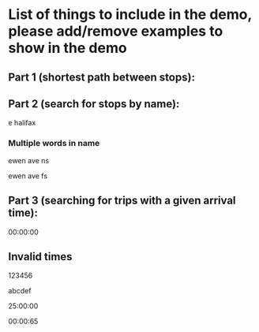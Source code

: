 # List of things to include in the demo, please add/remove examples to show in the demo

## Part 1 (shortest path between stops):


## Part 2 (search for stops by name):
e
halifax
### Multiple words in name
ewen ave ns

ewen ave fs


## Part 3 (searching for trips with a given arrival time):
00:00:00

## Invalid times
123456

abcdef

25:00:00

00:00:65
